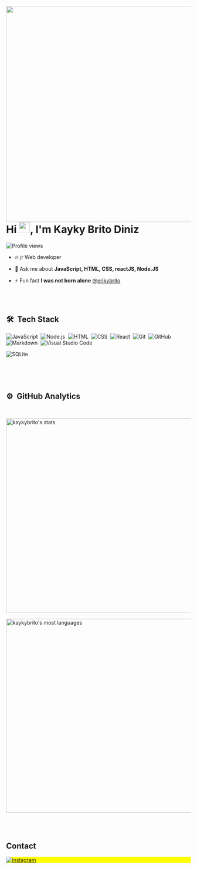 
<img align="right" height="590em" src="https://raw.githubusercontent.com/gist/kaykybrito/632e4b4f8cd42fa37e6b9221b5fca8f4/raw/49029e733787eab41a6918cef00722117ee2990e/github-card.svg"/>
<h1 align="left">Hi <img src="https://raw.githubusercontent.com/kaueMarques/kaueMarques/master/hi.gif" height="30px">, I'm Kayky Brito Diniz</h1>
<p align="left"> <img src="https://komarev.com/ghpvc/?username=kaykybrito&color=yellow" alt="Profile views" /> </p>

- 🔥 jr Web developer 

- 💬 Ask me about **JavaScript, HTML, CSS, reactJS, Node.JS**

- ⚡ Fun fact **I was not born alone**  <a href="https://github.com/erikybrito" target="_blank">@erikybrito</a>



<br><br>

## 🛠 &nbsp;Tech Stack

![JavaScript](https://img.shields.io/badge/-JavaScript-05122A?style=flat&logo=javascript)&nbsp;
![Node.js](https://img.shields.io/badge/-Node.js-05122A?style=flat&logo=node.js)&nbsp;
![HTML](https://img.shields.io/badge/-HTML-05122A?style=flat&logo=HTML5)&nbsp;
![CSS](https://img.shields.io/badge/-CSS-05122A?style=flat&logo=CSS3&logoColor=1572B6)&nbsp;
![React](https://img.shields.io/badge/-React-05122A?style=flat&logo=react)&nbsp;
![Git](https://img.shields.io/badge/-Git-05122A?style=flat&logo=git)&nbsp;
![GitHub](https://img.shields.io/badge/-GitHub-05122A?style=flat&logo=github)&nbsp;
![Markdown](https://img.shields.io/badge/-Markdown-05122A?style=flat&logo=markdown)&nbsp;
![Visual Studio Code](https://img.shields.io/badge/-Visual%20Studio%20Code-05122A?style=flat&logo=visual-studio-code&logoColor=007ACC)&nbsp;
<!-- ![PostgreSQL](https://img.shields.io/badge/-PostgreSQL-05122A?style=flat&logo=postgresql)&nbsp; -->
![SQLite](https://img.shields.io/badge/-SQLite-05122A?style=flat&logo=sqlite)&nbsp;

<br><br><br>

## ⚙️ &nbsp;GitHub Analytics
<br>

<p align="left">
<img width="530em" src="https://github-readme-stats.vercel.app/api?username=kaykybrito&show_icons=true&theme=dark" alt="kaykybrito's stats"/>
<br><br>

<img width="530em" src="https://github-readme-stats.vercel.app/api/top-langs/?username=kaykybrito&layout=compact&theme=dark" alt="kaykybrito's most languages"/>
</p>

<br><br>

## Contact

<p align="left" style="background:yellow">
<!-- <a href="https://codepen.io/erikybrito" target="_blank">
  <img align="center" src="https://img.shields.io/badge/-erikybrito-05122A?style=flat&logo=codepen" alt="codepen"/>
</a> -->
<!-- <a href="https://twitter.com/erikybrito" target="_blank">
  <img align="center" src="https://img.shields.io/badge/-erikybrito-05122A?style=flat&logo=twitter" alt="twitter"/>  
</a> -->
  <!--<a href="https://www.linkedin.com/in/eriky-brito-13a867247/" target="_blank">
  <img align="center" src="https://img.shields.io/badge/-Eriky brito-05122A?style=flat&logo=linkedin" alt="linkedin"/>
</a> -->
<a href="https://instagram.com/joykayky" target="_blank">
 <img align="center" src="https://img.shields.io/badge/-joykayky-05122A?style=flat&logo=instagram" alt="instagram"/>
</a>
<!-- <a href="https://youtube.com/erikybrito" target="_blank">
 <img align="center" src="https://img.shields.io/badge/-erikybrito-05122A?style=flat&logo=youtube" alt="youtube"/>
</a> -->
</p>

<!--

<img width="490em" src="https://github-readme-twitter-gazf.vercel.app/api?id=kaykybrito&layout=wide&show_reply=off&show_retweet=off" />


**kaykybrito/kaykybrito** is a ✨ _special_ ✨ repository because its `README.md` (this file) appears on your GitHub profile.

Here are some ideas to get you started:

- 🔭 I’m currently working on ...
- 🌱 I’m currently learning ...
- 👯 I’m looking to collaborate on ...
- 🤔 I’m looking for help with ...
- 💬 Ask me about ...
- 📫 How to reach me: ...
- 😄 Pronouns: ...
- ⚡ Fun fact: ...
-->

<!--
**kaykybrito/kaykybrito** is a ✨ _special_ ✨ repository because its `README.md` (this file) appears on your GitHub profile.

Here are some ideas to get you started:

- 🔭 I’m currently working on ...
- 🌱 I’m currently learning ...
- 👯 I’m looking to collaborate on ...
- 🤔 I’m looking for help with ...
- 💬 Ask me about ...
- 📫 How to reach me: ...
- 😄 Pronouns: ...
- ⚡ Fun fact: ...
-->

